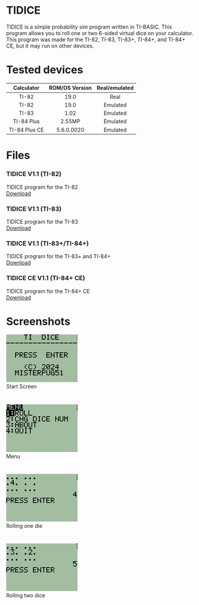 # TIDICE
TIDICE is a simple probability sim program written in TI-BASIC. This program allows you to roll one or two 6-sided virtual dice on your calculator. This program was made for the TI-82, TI-83, TI-83+, TI-84+, and TI-84+ CE, but it may run on other devices.

# Tested devices
**Calculator**|**ROM/OS Version**|**Real/emulated**
:-----:|:-----:|:-----:
TI-82|19.0|Real
TI-82|19.0|Emulated
TI-83|1.02|Emulated
TI-84 Plus|2.55MP|Emulated
TI-84 Plus CE|5.6.0.0020|Emulated
# Files
### TIDICE V1.1 (TI-82)
TIDICE program for the TI-82<br>
[Download](1.1/TIDICE11.82p)
### TIDICE V1.1 (TI-83)
TIDICE program for the TI-83<br>
[Download](1.1/TIDICE11.83p)
### TIDICE V1.1 (TI-83+/TI-84+)
TIDICE program for the TI-83+ and TI-84+<br>
[Download](1.1/TIDICE11.8xp)
### TIDICE CE V1.1 (TI-84+ CE)
TIDICE program for the TI-84+ CE<br>
[Download](1.1/TIDICE11_CE.8xp)
# Screenshots
![screenshot](screenshots/screenshot000.png)<br>
Start Screen
#
![screenshot](screenshots/screenshot001.png)<br>
Menu
#
![screenshot](screenshots/screenshot002.png)<br>
Rolling one die
#
![screenshot](screenshots/screenshot003.png)<br>
Rolling two dice
